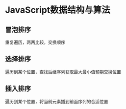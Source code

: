# JavaScript数据结构与算法

## 冒泡排序

重复遍历，两两比较，交换顺序


## 选择排序

遍历到某个位置，查找后继序列获取最大最小值预期交换位置


## 插入排序


遍历到某个位置，将当前元素插到前面序列的合适位置




